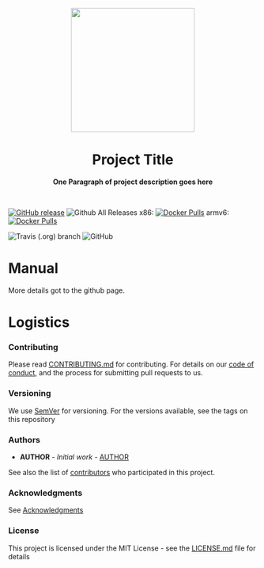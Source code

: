 <p align="center">
  <img width="250" src="LOGO">
</p>

<h1 align="center"> Project Title </h1>
<p align="center">
  <b >One Paragraph of project description goes here</b>
</p>
<br>

[![GitHub release](https://img.shields.io/github/release/ChineseTeapot/gitbook.svg)](https://github.com/ChineseTeapot/gitbook/releases)
![Github All Releases](https://img.shields.io/github/downloads/ChineseTeapot/gitbook/total.svg)
x86: [![Docker Pulls](https://img.shields.io/docker/pulls/ChineseTeapot/gitbook-x86.svg)](https://hub.docker.com/r/ChineseTeapot/gitbook-x86/tags/)
armv6: [![Docker Pulls](https://img.shields.io/docker/pulls/ChineseTeapot/gitbook-x86.svg)](https://hub.docker.com/r/ChineseTeapot/gitbook-armv6/tags/)

![Travis (.org) branch](https://img.shields.io/travis/ChineseTeapot/gitbook/BRANCH.svg)
![GitHub](https://img.shields.io/github/license/ChineseTeapot/gitbook.svg)

# Manual
More details got to the github page.

# Logistics

### Contributing

Please read [CONTRIBUTING.md](https://github.com/ChineseTeapot/gitbook/blob/master/.github/CONTRIBUTING.md) for contributing.
For details on our [code of conduct](https://github.com/ChineseTeapot/gitbook/blob/master/.github/CODE_OF_CONDUCT.md), and the process for submitting pull requests to us.

### Versioning

We use [SemVer](http://semver.org/) for versioning. For the versions available, see the tags on this repository

### Authors

* **AUTHOR** - *Initial work* - [AUTHOR](https://github.com/AUTHOR)

See also the list of [contributors](https://github.com/ChineseTeapot/gitbook/graphs/contributors) who participated in this project.

### Acknowledgments

See [Acknowledgments](https://github.com/ChineseTeapot/gitbook/blob/master/.github/ACKNOWLEDGMENTS.md)


### License

This project is licensed under the MIT License - see the [LICENSE.md](https://github.com/ChineseTeapot/gitbook/blob/master/LICENSE.md) file for details


